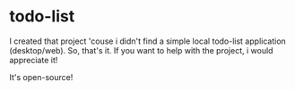 # todo-list
 
I created that project 'couse i didn't find a simple local todo-list application (desktop/web).
So, that's it. If you want to help with the project, i would appreciate it!

It's open-source!